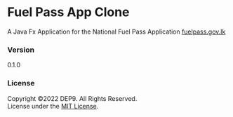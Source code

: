 # Fuel Pass App Clone

A Java Fx Application for the National Fuel Pass Application [fuelpass.gov.lk](https://fuelpass.gov.lk/)

### Version
0.1.0

### License
Copyright &copy;2022 DEP9. All Rights Reserved.<br>
License under the [MIT License](LICENSE.txt).